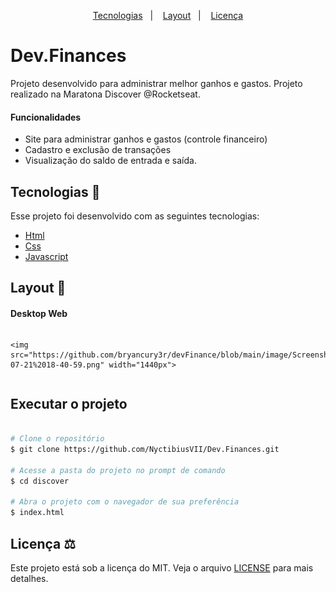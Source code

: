 
<p align="center">
    <a href="#tecnologias-">Tecnologias</a>&nbsp;&nbsp;&nbsp;|&nbsp;&nbsp;&nbsp;
    <a href="#layout-">Layout</a>&nbsp;&nbsp;&nbsp;|&nbsp;&nbsp;&nbsp;
    <a href="#licença-%EF%B8%8F">Licença</a>
</p>

# Dev.Finances 
Projeto desenvolvido para administrar melhor ganhos e gastos. Projeto realizado na Maratona Discover @Rocketseat.

#### Funcionalidades
* Site para administrar ganhos e gastos (controle financeiro)
* Cadastro e exclusão de transações
* Visualização do saldo de entrada e saída.

## Tecnologias 🚀
Esse projeto foi desenvolvido com as seguintes tecnologias:

- [Html](https://pt.wikipedia.org/wiki/HTML)
- [Css](https://pt.wikipedia.org/wiki/Cascading_Style_Sheets)
- [Javascript](https://pt.wikipedia.org/wiki/JavaScript)

## Layout 🚧
#### Desktop Web
<div style="display: flex; flex-direction: 'column'; align-items: 'center';">

    <img src="https://github.com/bryancury3r/devFinance/blob/main/image/Screenshot%20from%202021-07-21%2018-40-59.png" width="1440px">
    
</div>


## Executar o projeto

```bash

# Clone o repositório
$ git clone https://github.com/NyctibiusVII/Dev.Finances.git

# Acesse a pasta do projeto no prompt de comando
$ cd discover

# Abra o projeto com o navegador de sua preferência
$ index.html
```


## Licença ⚖️
Este projeto está sob a licença do MIT. Veja o arquivo [LICENSE](https://github.com/NyctibiusVII/Dev.Finances/blob/master/LICENSE) para mais detalhes.
